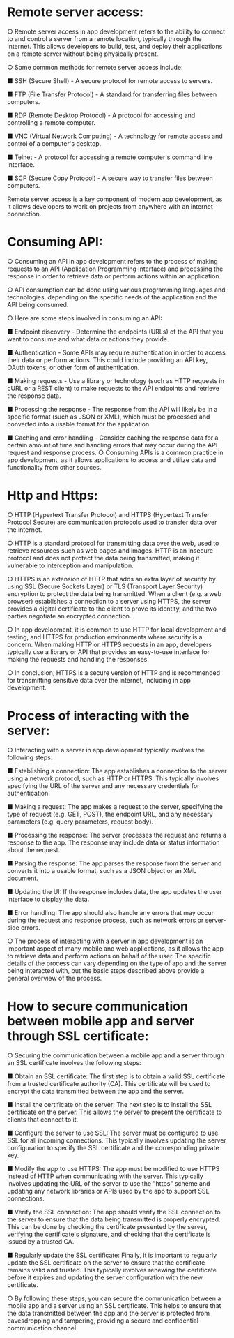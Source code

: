 # Remote server access:
○ Remote server access in app development refers to the ability to
connect to and control a server from a remote location, typically
through the internet. This allows developers to build, test, and deploy
their applications on a remote server without being physically
present.

○ Some common methods for remote server access include:

■ SSH (Secure Shell) - A secure protocol for remote access to
servers.

■ FTP (File Transfer Protocol) - A standard for transferring files
between computers.

■ RDP (Remote Desktop Protocol) - A protocol for accessing
and controlling a remote computer.

■ VNC (Virtual Network Computing) - A technology for remote
access and control of a computer's desktop.

■ Telnet - A protocol for accessing a remote computer's
command line interface.

■ SCP (Secure Copy Protocol) - A secure way to transfer files
between computers.

Remote server access is a key component of modern app
development, as it allows developers to work on projects from
anywhere with an internet connection.

# Consuming API:

○ Consuming an API in app development refers to the process of
making requests to an API (Application Programming Interface) and
processing the response in order to retrieve data or perform actions
within an application.

○ API consumption can be done using various programming
languages and technologies, depending on the specific needs of the
application and the API being consumed.

○ Here are some steps involved in consuming an API:

■ Endpoint discovery - Determine the endpoints (URLs) of the
API that you want to consume and what data or actions they
provide.

■ Authentication - Some APIs may require authentication in
order to access their data or perform actions. This could
include providing an API key, OAuth tokens, or other form of
authentication.

■ Making requests - Use a library or technology (such as HTTP
requests in cURL or a REST client) to make requests to the
API endpoints and retrieve the response data.

■ Processing the response - The response from the API will
likely be in a specific format (such as JSON or XML), which
must be processed and converted into a usable format for the
application.

■ Caching and error handling - Consider caching the response
data for a certain amount of time and handling errors that may
occur during the API request and response process.
○ Consuming APIs is a common practice in app development, as it
allows applications to access and utilize data and functionality from
other sources.


# Http and Https:
○ HTTP (Hypertext Transfer Protocol) and HTTPS (Hypertext Transfer
Protocol Secure) are communication protocols used to transfer data
over the internet.

○ HTTP is a standard protocol for transmitting data over the web, used
to retrieve resources such as web pages and images. HTTP is an
insecure protocol and does not protect the data being transmitted,
making it vulnerable to interception and manipulation.

○ HTTPS is an extension of HTTP that adds an extra layer of security
by using SSL (Secure Sockets Layer) or TLS (Transport Layer
Security) encryption to protect the data being transmitted. When a
client (e.g. a web browser) establishes a connection to a server
using HTTPS, the server provides a digital certificate to the client to
prove its identity, and the two parties negotiate an encrypted
connection.

○ In app development, it is common to use HTTP for local
development and testing, and HTTPS for production environments
where security is a concern. When making HTTP or HTTPS
requests in an app, developers typically use a library or API that
provides an easy-to-use interface for making the requests and
handling the responses.

○ In conclusion, HTTPS is a secure version of HTTP and is
recommended for transmitting sensitive data over the internet,
including in app development.

# Process of interacting with the server:

○ Interacting with a server in app development typically involves the
following steps:

■ Establishing a connection: The app establishes a connection
to the server using a network protocol, such as HTTP or
HTTPS. This typically involves specifying the URL of the
server and any necessary credentials for authentication.

■ Making a request: The app makes a request to the server,
specifying the type of request (e.g. GET, POST), the endpoint
URL, and any necessary parameters (e.g. query parameters,
request body).

■ Processing the response: The server processes the request
and returns a response to the app. The response may include
data or status information about the request.

■ Parsing the response: The app parses the response from the
server and converts it into a usable format, such as a JSON
object or an XML document.

■ Updating the UI: If the response includes data, the app
updates the user interface to display the data.

■ Error handling: The app should also handle any errors that
may occur during the request and response process, such as
network errors or server-side errors.

○ The process of interacting with a server in app development is an
important aspect of many mobile and web applications, as it allows
the app to retrieve data and perform actions on behalf of the user.
The specific details of the process can vary depending on the type of
app and the server being interacted with, but the basic steps
described above provide a general overview of the process.

# How to secure communication between mobile app and server through SSL certificate:

○ Securing the communication between a mobile app and a server
through an SSL certificate involves the following steps:

■ Obtain an SSL certificate: The first step is to obtain a valid
SSL certificate from a trusted certificate authority (CA). This
certificate will be used to encrypt the data transmitted between
the app and the server.

■ Install the certificate on the server: The next step is to install
the SSL certificate on the server. This allows the server to
present the certificate to clients that connect to it.

■ Configure the server to use SSL: The server must be
configured to use SSL for all incoming connections. This
typically involves updating the server configuration to specify
the SSL certificate and the corresponding private key.

■ Modify the app to use HTTPS: The app must be modified to
use HTTPS instead of HTTP when communicating with the
server. This typically involves updating the URL of the server
to use the "https" scheme and updating any network libraries
or APIs used by the app to support SSL connections.

■ Verify the SSL connection: The app should verify the SSL
connection to the server to ensure that the data being
transmitted is properly encrypted. This can be done by
checking the certificate presented by the server, verifying the
certificate's signature, and checking that the certificate is
issued by a trusted CA.

■ Regularly update the SSL certificate: Finally, it is important to
regularly update the SSL certificate on the server to ensure
that the certificate remains valid and trusted. This typically
involves renewing the certificate before it expires and updating
the server configuration with the new certificate.

○ By following these steps, you can secure the communication
between a mobile app and a server using an SSL certificate. This
helps to ensure that the data transmitted between the app and the
server is protected from eavesdropping and tampering, providing a
secure and confidential communication channel.